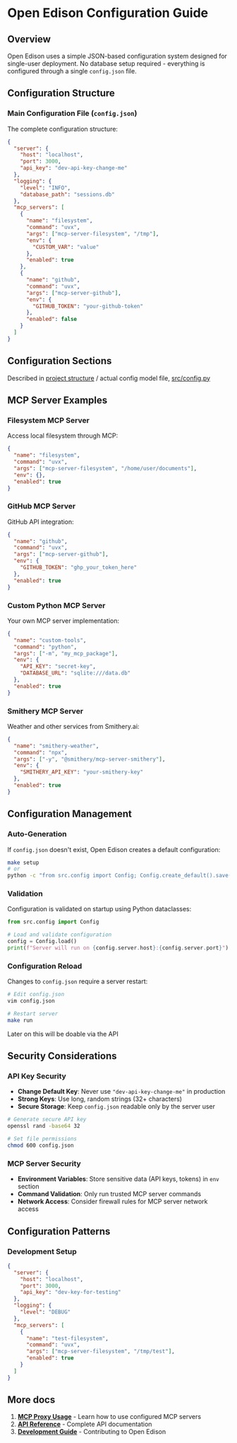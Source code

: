 # Open Edison Configuration Guide

## Overview

Open Edison uses a simple JSON-based configuration system designed for single-user deployment. No database setup required - everything is configured through a single `config.json` file.

## Configuration Structure

### Main Configuration File (`config.json`)

The complete configuration structure:

```json
{
  "server": {
    "host": "localhost",
    "port": 3000,
    "api_key": "dev-api-key-change-me"
  },
  "logging": {
    "level": "INFO",
    "database_path": "sessions.db"
  },
  "mcp_servers": [
    {
      "name": "filesystem",
      "command": "uvx",
      "args": ["mcp-server-filesystem", "/tmp"],
      "env": {
        "CUSTOM_VAR": "value"
      },
      "enabled": true
    },
    {
      "name": "github",
      "command": "uvx", 
      "args": ["mcp-server-github"],
      "env": {
        "GITHUB_TOKEN": "your-github-token"
      },
      "enabled": false
    }
  ]
}
```

## Configuration Sections

Described in [project structure](project_structure.md) / actual config model file, [src/config.py](../../src/config.py)

## MCP Server Examples

### Filesystem MCP Server

Access local filesystem through MCP:

```json
{
  "name": "filesystem",
  "command": "uvx",
  "args": ["mcp-server-filesystem", "/home/user/documents"],
  "env": {},
  "enabled": true
}
```

### GitHub MCP Server

GitHub API integration:

```json
{
  "name": "github",
  "command": "uvx",
  "args": ["mcp-server-github"],
  "env": {
    "GITHUB_TOKEN": "ghp_your_token_here"
  },
  "enabled": true
}
```

### Custom Python MCP Server

Your own MCP server implementation:

```json
{
  "name": "custom-tools",
  "command": "python",
  "args": ["-m", "my_mcp_package"],
  "env": {
    "API_KEY": "secret-key",
    "DATABASE_URL": "sqlite:///data.db"
  },
  "enabled": true
}
```

### Smithery MCP Server

Weather and other services from Smithery.ai:

```json
{
  "name": "smithery-weather",
  "command": "npx",
  "args": ["-y", "@smithery/mcp-server-smithery"],
  "env": {
    "SMITHERY_API_KEY": "your-smithery-key"
  },
  "enabled": true
}
```

## Configuration Management

### Auto-Generation

If `config.json` doesn't exist, Open Edison creates a default configuration:

```bash
make setup
# or
python -c "from src.config import Config; Config.create_default().save()"
```

### Validation

Configuration is validated on startup using Python dataclasses:

```python
from src.config import Config

# Load and validate configuration
config = Config.load()
print(f"Server will run on {config.server.host}:{config.server.port}")
```

### Configuration Reload

Changes to `config.json` require a server restart:

```bash
# Edit config.json
vim config.json

# Restart server
make run
```

Later on this will be doable via the API

## Security Considerations

### API Key Security

- **Change Default Key**: Never use `"dev-api-key-change-me"` in production
- **Strong Keys**: Use long, random strings (32+ characters)
- **Secure Storage**: Keep `config.json` readable only by the server user

```bash
# Generate secure API key
openssl rand -base64 32

# Set file permissions
chmod 600 config.json
```

### MCP Server Security

- **Environment Variables**: Store sensitive data (API keys, tokens) in `env` section
- **Command Validation**: Only run trusted MCP server commands
- **Network Access**: Consider firewall rules for MCP server network access

## Configuration Patterns

### Development Setup

```json
{
  "server": {
    "host": "localhost",
    "port": 3000,
    "api_key": "dev-key-for-testing"
  },
  "logging": {
    "level": "DEBUG"
  },
  "mcp_servers": [
    {
      "name": "test-filesystem",
      "command": "uvx",
      "args": ["mcp-server-filesystem", "/tmp/test"],
      "enabled": true
    }
  ]
}
```

## More docs

1. **[MCP Proxy Usage](proxy_usage.md)** - Learn how to use configured MCP servers
2. **[API Reference](../quick-reference/api_reference.md)** - Complete API documentation
3. **[Development Guide](../development/development_guide.md)** - Contributing to Open Edison
